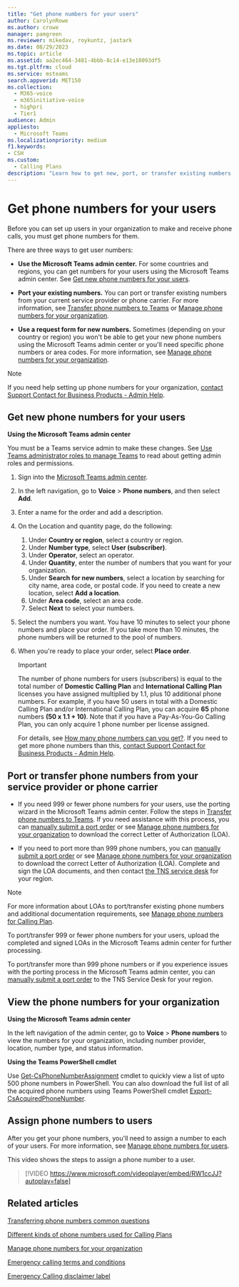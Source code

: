 ```yaml
---
title: "Get phone numbers for your users"
author: CarolynRowe
ms.author: crowe
manager: pamgreen
ms.reviewer: mikedav, roykuntz, jastark
ms.date: 08/29/2023
ms.topic: article
ms.assetid: aa2ec464-3481-4bbb-8c14-e13e18093df5
ms.tgt.pltfrm: cloud
ms.service: msteams
search.appverid: MET150
ms.collection: 
  - M365-voice
  - m365initiative-voice
  - highpri
  - Tier1
audience: Admin
appliesto: 
  - Microsoft Teams
ms.localizationpriority: medium
f1.keywords:
- CSH
ms.custom: 
  - Calling Plans
description: "Learn how to get new, port, or transfer existing numbers for Teams, and how to show the changes to your users."
---
```


# Get phone numbers for your users

Before you can set up users in your organization to make and receive phone calls, you must get phone numbers for them.
  
There are three ways to get user numbers:

- **Use the Microsoft Teams admin center.** For some countries and regions, you can get numbers for your users using the Microsoft Teams admin center. See [Get new phone numbers for your users](#get-new-phone-numbers-for-your-users).

- **Port your existing numbers.** You can port or transfer existing numbers from your current service provider or phone carrier. For more information, see [Transfer phone numbers to Teams](./phone-number-calling-plans/transfer-phone-numbers-to-teams.md) or [Manage phone numbers for your organization](/microsoftteams/manage-phone-numbers-for-your-organization).  
  
- **Use a request form for new numbers.** Sometimes (depending on your country or region) you won't be able to get your new phone numbers using the Microsoft Teams admin center or you'll need specific phone numbers or area codes. For more information, see [Manage phone numbers for your organization](/microsoftteams/manage-phone-numbers-for-your-organization).
  
> [!NOTE]
> If you need help setting up phone numbers for your organization, [contact Support Contact for Business Products - Admin Help](/microsoft-365/admin/contact-support-for-business-products).

## Get new phone numbers for your users

**Using the Microsoft Teams admin center**

You must be a Teams service admin to make these changes. See [Use Teams administrator roles to manage Teams](./using-admin-roles.md) to read about getting admin roles and permissions.

1. Sign into the [Microsoft Teams admin center](https://admin.teams.microsoft.com).

2. In the left navigation, go to **Voice** > **Phone numbers**, and then select **Add**.

3. Enter a name for the order and add a description.

4. On the Location and quantity page, do the following:
    1. Under **Country or region**, select a country or region.
    1. Under **Number type**, select **User (subscriber)**.
    1. Under **Operator**, select an operator.
    1. Under **Quantity**, enter the number of numbers that you want for your organization.
    1. Under **Search for new numbers**, select a location by searching for city name, area code, or postal code. If you need to create a new location, select **Add a location**.
    1. Under **Area code**, select an area code.
    1. Select **Next** to select your numbers.

5. Select the numbers you want. You have 10 minutes to select your phone numbers and place your order. If you take more than 10 minutes, the phone numbers will be returned to the pool of numbers.

6. When you're ready to place your order, select **Place order**.

    > [!IMPORTANT]
    > The number of phone numbers for users (subscribers) is equal to the total number of **Domestic Calling Plan** and **International Calling Plan** licenses you have assigned multiplied by 1.1, plus 10 additional phone numbers. For example, if you have 50 users in total with a Domestic Calling Plan and/or International Calling Plan, you can acquire **65** phone numbers **(50 x 1.1 + 10)**. Note that if you have a Pay-As-You-Go Calling Plan, you can only acquire 1 phone number per license assigned.
    >
    > For details, see [How many phone numbers can you get?](./how-many-phone-numbers-can-you-get.md). If you need to get more phone numbers than this, [contact Support Contact for Business Products - Admin Help](/microsoft-365/admin/contact-support-for-business-products).
  
## Port or transfer phone numbers from your service provider or phone carrier
  
- If you need 999 or fewer phone numbers for your users, use the porting wizard in the Microsoft Teams admin center. Follow the steps in [Transfer phone numbers to Teams](./phone-number-calling-plans/transfer-phone-numbers-to-teams.md). If you need assistance with this process, you can [manually submit a port order](phone-number-calling-plans/manually-submit-port-order.md) or see [Manage phone numbers for your organization](/microsoftteams/manage-phone-numbers-for-your-organization) to download the correct Letter of Authorization (LOA).

- If you need to port more than 999 phone numbers, you can [manually submit a port order](phone-number-calling-plans/manually-submit-port-order.md) or see [Manage phone numbers for your organization](/microsoftteams/manage-phone-numbers-for-your-organization) to download the correct Letter of Authorization (LOA). Complete and sign the LOA documents, and then contact [the TNS service desk](manage-phone-numbers-for-your-organization/contact-tns-service-desk.md) for your region.

> [!NOTE]
> For more information about LOAs to port/transfer existing phone numbers and additional documentation requirements, see [Manage phone numbers for Calling Plan](/microsoftteams/manage-phone-numbers-for-your-organization/manage-phone-numbers-for-your-organization).
>
>To port/transfer 999 or fewer phone numbers for your users, upload the completed and signed LOAs in the Microsoft Teams admin center for further processing.
>
> To port/transfer more than 999 phone numbers or if you experience issues with the porting process in the Microsoft Teams admin center, you can [manually submit a port order](/microsoftteams/phone-number-calling-plans/manually-submit-port-order) to the TNS Service Desk for your region.

## View the phone numbers for your organization

**Using the Microsoft Teams admin center**

In the left navigation of the admin center, go to **Voice** > **Phone numbers** to view the numbers for your organization, including number provider, location, number type, and status information.

**Using the Teams PowerShell cmdlet**

Use [Get-CsPhoneNumberAssignment](/powershell/module/teams/get-csphonenumberassignment) cmdlet to quickly view a list of upto 500 phone numbers in PowerShell. You can also download the full list of all the acquired phone numbers using Teams PowerShell cmdlet [Export-CsAcquiredPhoneNumber](/powershell/module/teams/export-csacquiredphonenumber).
  
## Assign phone numbers to users

After you get your phone numbers, you'll need to assign a number to each of your users. For more information, see [Manage phone numbers for users](./assign-change-or-remove-a-phone-number-for-a-user.md).

This video shows the steps to assign a phone number to a user.

> [!VIDEO https://www.microsoft.com/videoplayer/embed/RW1ccJJ?autoplay=false]

## Related articles

[Transferring phone numbers common questions](./phone-number-calling-plans/port-order-overview.md)

[Different kinds of phone numbers used for Calling Plans](./different-kinds-of-phone-numbers-used-for-calling-plans.md)

[Manage phone numbers for your organization](/microsoftteams/manage-phone-numbers-for-your-organization)

[Emergency calling terms and conditions](./emergency-calling-terms-and-conditions.md)

[Emergency Calling disclaimer label](https://download.microsoft.com/download/9/9/0/990e24c1-eb49-4b52-9306-dbd4c864ed91/emergency-calling-label-(en-us)-(v.1.0).zip)
